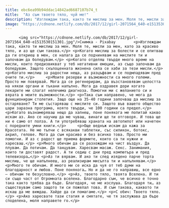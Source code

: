 ```yaml
---
title: ebc6ea99b94ddac14842ad6687107b74_t
mitle:  "Аз съм твоето тяло, чуй ме!"
description: "Изглеждам така, както ти мислиш за мен. Моля те, мисли за мен, като за красиво тяло, и аз ще съм такова. Когато мислиш за болести и се опитваш да ги откриеш в мен, се налага да се подчинявам на мислите ти и започвам да боледувам. Когато отделяш твърде много време на мисли, които предизвикват у …"
image: "https://cdnone.netlify.com/db/2017/12/girl-2071564_640-e1513530151301.jpg"
---
```


          <img src="https://cdnone.netlify.com/db/2017/12/girl-2071564_640-e1513530151301.jpg"/>Снимка - Pixabay        <p>Изглеждам така, както ти мислиш за мен. Моля те, мисли за мен, като за красиво тяло, и аз ще съм такова.</p> <p>Когато мислиш за болести и се опитваш да ги откриеш в мен, се налага да се подчинявам на мислите ти и започвам да боледувам.</p> <p>Когато отделяш твърде много време на мисли, които предизвикват у теб негативни емоции, аз също започвам да боледувам. Защото скъпоценната жизнена сила се хаби за тези мисли.</p> <p>Когато мислиш за радостни неща, аз разцъфвам и се подмладявам пред очите ти.</p>     <p>Моите резерви и възможности са много големи. Просто ми повярвай. Мога да се регенерирам, да възстановявам целостта на някои органи и тъкани напълно. Мога да оздравея дори когато лекарите ми слагат нелечима диагноза. Помогни ми с желанието си и вярата в моите възможности.</p> <p>Така съм направено, че мога да функционирам столетия. Защо още на 35-40 години започваш да мислиш за остаряване? Ти ме състаряваш с мислите си. Защото във вашето общество цари заразна програма, която твърди, че 100 години са предел.</p> <p>Когато възнамеряваш нещо да хапнеш, поне понякога ме попитай какво искам аз. Ако се научиш да ме чуваш, винаги ще ти отговоря. И това ще ни е само от полза. А ти употребяваш храната на автопилот или начетен с поредните умни книги.</p>     <p>Още веднъж искам да кажа за Красотата. Не ме тъпчи с всякакви таблетки, със силикон, ботокс, акрил, гелове. Мога да съм красиво и без всичко това. Просто ми помогни. И аз с радост ще приема формите, които са ти нужни и харесваш.</p> <p>Много обичам да се разхождам на чист въздух. Да плувам. Да потичам. Да танцувам. Харесвам масаж. Секс. Занимания, които ти доставят радост. А ти седиш с дни пред компютъра и пред телевизора…</p> <p>Аз ти вярвам. И ако ти след изядено парче торта мислиш, че ще напълнееш, аз реализирам мисълта ти и напълнявам.</p>     <p>Много те обичам. И много ми се иска да чуя от теб думи на благодарност и любов. Поне понякога… Но и да не го направиш, все едно – обичам те безусловно.</p> <p>Аз, твоето тяло, твоята Вселена. И ти си също част от Огромната вселена. Благодарно съм, че всичко е точно така както трябва да бъде. Благодаря, че ме изслуша. Благодаря ти… аз съществувам само защото ти си пожелал това. И съм такова, каквото ти искаш да ме виждаш. Хайде да си помагаме.</p> <p>С обич: Твоето тяло.</p> <p>Ако харесвате тази статия и смятате, че тя заслужава да бъде споделена, моля направете го.</p>        